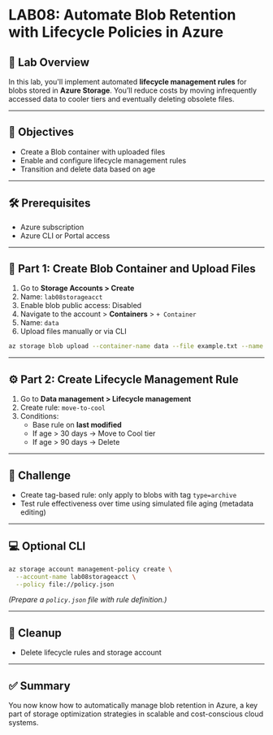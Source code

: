 # LAB08: Automate Blob Retention with Lifecycle Policies in Azure

## 🔁 Lab Overview

In this lab, you'll implement automated **lifecycle management rules** for blobs stored in **Azure Storage**. You’ll reduce costs by moving infrequently accessed data to cooler tiers and eventually deleting obsolete files.

---

## 🎯 Objectives

- Create a Blob container with uploaded files
- Enable and configure lifecycle management rules
- Transition and delete data based on age

---

## 🛠️ Prerequisites

- Azure subscription
- Azure CLI or Portal access

---

## 📁 Part 1: Create Blob Container and Upload Files

1. Go to **Storage Accounts > Create**
2. Name: `lab08storageacct`
3. Enable blob public access: Disabled
4. Navigate to the account > **Containers** > `+ Container`
5. Name: `data`
6. Upload files manually or via CLI
```bash
az storage blob upload --container-name data --file example.txt --name example.txt --account-name lab08storageacct
```

---

## ⚙️ Part 2: Create Lifecycle Management Rule

1. Go to **Data management > Lifecycle management**
2. Create rule: `move-to-cool`
3. Conditions:
   - Base rule on **last modified**
   - If age > 30 days → Move to Cool tier
   - If age > 90 days → Delete

---

## 🧪 Challenge

- Create tag-based rule: only apply to blobs with tag `type=archive`
- Test rule effectiveness over time using simulated file aging (metadata editing)

---

## 💻 Optional CLI
```bash
az storage account management-policy create \
  --account-name lab08storageacct \
  --policy file://policy.json
```
*(Prepare a `policy.json` file with rule definition.)*

---

## 🧹 Cleanup

- Delete lifecycle rules and storage account

---

## ✅ Summary

You now know how to automatically manage blob retention in Azure, a key part of storage optimization strategies in scalable and cost-conscious cloud systems.

